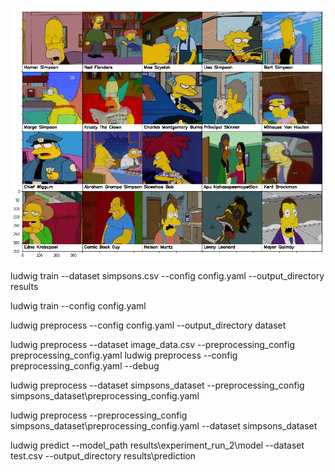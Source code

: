 
![Character Illustration](image_for_md_files/characters_illustration.png)




ludwig train --dataset simpsons.csv --config config.yaml 
             --output_directory results

ludwig train --config config.yaml

ludwig preprocess --config config.yaml --output_directory dataset


ludwig preprocess --dataset image_data.csv  --preprocessing_config preprocessing_config.yaml
ludwig preprocess --config preprocessing_config.yaml --debug

ludwig preprocess --dataset simpsons_dataset --preprocessing_config simpsons_dataset\preprocessing_config.yaml 

ludwig preprocess --preprocessing_config simpsons_dataset\preprocessing_config.yaml --dataset simpsons_dataset



ludwig predict --model_path results\experiment_run_2\model  --dataset test.csv --output_directory results\prediction